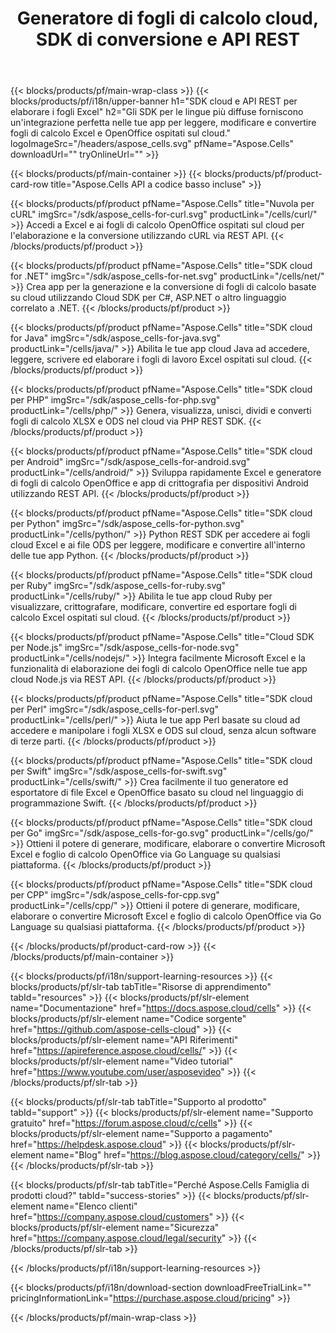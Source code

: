 ﻿---
title:  Generatore di fogli di calcolo cloud, SDK di conversione e API REST
description:  Gli SDK per le lingue più diffuse forniscono un'integrazione perfetta nelle tue app per leggere, modificare e convertire fogli di calcolo Excel e OpenOffice ospitati sul cloud
weight: 10
url: /it/family
---
{{< blocks/products/pf/main-wrap-class >}}
{{< blocks/products/pf/i18n/upper-banner h1="SDK cloud e API REST per elaborare i fogli Excel" h2="Gli SDK per le lingue più diffuse forniscono un\'integrazione perfetta nelle tue app per leggere, modificare e convertire fogli di calcolo Excel e OpenOffice ospitati sul cloud." logoImageSrc="/headers/aspose_cells.svg" pfName="Aspose.Cells" downloadUrl="" tryOnlineUrl="" >}}

{{< blocks/products/pf/main-container >}}
{{< blocks/products/pf/product-card-row title="Aspose.Cells API a codice basso incluse" >}}

{{< blocks/products/pf/product pfName="Aspose.Cells" title="Nuvola per cURL" imgSrc="/sdk/aspose_cells-for-curl.svg" productLink="/cells/curl/" >}}
Accedi a Excel e ai fogli di calcolo OpenOffice ospitati sul cloud per l'elaborazione e la conversione utilizzando cURL via REST API.
{{< /blocks/products/pf/product >}}

{{< blocks/products/pf/product pfName="Aspose.Cells" title="SDK cloud for .NET" imgSrc="/sdk/aspose_cells-for-net.svg" productLink="/cells/net/" >}}
Crea app per la generazione e la conversione di fogli di calcolo basate su cloud utilizzando Cloud SDK per C#, ASP.NET o altro linguaggio correlato a .NET.
{{< /blocks/products/pf/product >}}

{{< blocks/products/pf/product pfName="Aspose.Cells" title="SDK cloud for Java" imgSrc="/sdk/aspose_cells-for-java.svg" productLink="/cells/java/" >}}
Abilita le tue app cloud Java ad accedere, leggere, scrivere ed elaborare i fogli di lavoro Excel ospitati sul cloud.
{{< /blocks/products/pf/product >}}

{{< blocks/products/pf/product pfName="Aspose.Cells" title="SDK cloud per PHP" imgSrc="/sdk/aspose_cells-for-php.svg" productLink="/cells/php/" >}}
Genera, visualizza, unisci, dividi e converti fogli di calcolo XLSX e ODS nel cloud via PHP REST SDK.
{{< /blocks/products/pf/product >}}

{{< blocks/products/pf/product pfName="Aspose.Cells" title="SDK cloud per Android" imgSrc="/sdk/aspose_cells-for-android.svg" productLink="/cells/android/" >}}
Sviluppa rapidamente Excel e generatore di fogli di calcolo OpenOffice e app di crittografia per dispositivi Android utilizzando REST API.
{{< /blocks/products/pf/product >}}

{{< blocks/products/pf/product pfName="Aspose.Cells" title="SDK cloud per Python" imgSrc="/sdk/aspose_cells-for-python.svg" productLink="/cells/python/" >}}
Python REST SDK per accedere ai fogli cloud Excel e ai file ODS per leggere, modificare e convertire all'interno delle tue app Python.
{{< /blocks/products/pf/product >}}

{{< blocks/products/pf/product pfName="Aspose.Cells" title="SDK cloud per Ruby" imgSrc="/sdk/aspose_cells-for-ruby.svg" productLink="/cells/ruby/" >}}
Abilita le tue app cloud Ruby per visualizzare, crittografare, modificare, convertire ed esportare fogli di calcolo Excel ospitati sul cloud.
{{< /blocks/products/pf/product >}}

{{< blocks/products/pf/product pfName="Aspose.Cells" title="Cloud SDK per Node.js" imgSrc="/sdk/aspose_cells-for-node.svg" productLink="/cells/nodejs/" >}}
Integra facilmente Microsoft Excel e la funzionalità di elaborazione dei fogli di calcolo OpenOffice nelle tue app cloud Node.js via REST API.
{{< /blocks/products/pf/product >}}

{{< blocks/products/pf/product pfName="Aspose.Cells" title="SDK cloud per Perl" imgSrc="/sdk/aspose_cells-for-perl.svg" productLink="/cells/perl/" >}}
Aiuta le tue app Perl basate su cloud ad accedere e manipolare i fogli XLSX e ODS sul cloud, senza alcun software di terze parti.
{{< /blocks/products/pf/product >}}

{{< blocks/products/pf/product pfName="Aspose.Cells" title="SDK cloud per Swift" imgSrc="/sdk/aspose_cells-for-swift.svg" productLink="/cells/swift/" >}}
Crea facilmente il tuo generatore ed esportatore di file Excel e OpenOffice basato su cloud nel linguaggio di programmazione Swift.
{{< /blocks/products/pf/product >}}

{{< blocks/products/pf/product pfName="Aspose.Cells" title="SDK cloud per Go" imgSrc="/sdk/aspose_cells-for-go.svg" productLink="/cells/go/" >}}
Ottieni il potere di generare, modificare, elaborare o convertire Microsoft Excel e foglio di calcolo OpenOffice via Go Language su qualsiasi piattaforma.
{{< /blocks/products/pf/product >}}

{{< blocks/products/pf/product pfName="Aspose.Cells" title="SDK cloud per CPP" imgSrc="/sdk/aspose_cells-for-cpp.svg" productLink="/cells/cpp/" >}}
Ottieni il potere di generare, modificare, elaborare o convertire Microsoft Excel e foglio di calcolo OpenOffice via Go Language su qualsiasi piattaforma.
{{< /blocks/products/pf/product >}}

{{< /blocks/products/pf/product-card-row >}}
{{< /blocks/products/pf/main-container >}}

{{< blocks/products/pf/i18n/support-learning-resources >}}
{{< blocks/products/pf/slr-tab tabTitle="Risorse di apprendimento" tabId="resources" >}}
{{< blocks/products/pf/slr-element name="Documentazione" href="https://docs.aspose.cloud/cells" >}}
{{< blocks/products/pf/slr-element name="Codice sorgente" href="https://github.com/aspose-cells-cloud" >}}
{{< blocks/products/pf/slr-element name="API Riferimenti" href="https://apireference.aspose.cloud/cells/" >}}
{{< blocks/products/pf/slr-element name="Video tutorial" href="https://www.youtube.com/user/asposevideo" >}}
{{< /blocks/products/pf/slr-tab >}}

{{< blocks/products/pf/slr-tab tabTitle="Supporto al prodotto" tabId="support" >}}
{{< blocks/products/pf/slr-element name="Supporto gratuito" href="https://forum.aspose.cloud/c/cells" >}}
{{< blocks/products/pf/slr-element name="Supporto a pagamento" href="https://helpdesk.aspose.cloud" >}}
{{< blocks/products/pf/slr-element name="Blog" href="https://blog.aspose.cloud/category/cells/" >}}
{{< /blocks/products/pf/slr-tab >}}

{{< blocks/products/pf/slr-tab tabTitle="Perché Aspose.Cells Famiglia di prodotti cloud?" tabId="success-stories" >}}
{{< blocks/products/pf/slr-element name="Elenco clienti" href="https://company.aspose.cloud/customers" >}}
{{< blocks/products/pf/slr-element name="Sicurezza" href="https://company.aspose.cloud/legal/security" >}}
{{< /blocks/products/pf/slr-tab >}}

{{< /blocks/products/pf/i18n/support-learning-resources >}}

{{< blocks/products/pf/i18n/download-section downloadFreeTrialLink="" pricingInformationLink="https://purchase.aspose.cloud/pricing" >}}

{{< /blocks/products/pf/main-wrap-class >}}
